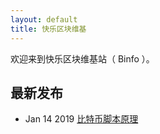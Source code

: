 ```yaml
---
layout: default
title: 快乐区块维基
---
```


欢迎来到快乐区块维基站（ Binfo ）。

## 最新发布

- Jan 14 2019 [比特币脚本原理](bitcoin-scripts.html)

